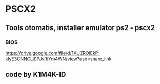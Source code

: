 # PSCX2
## Tools otomatis, installer emulator ps2 - pscx2
### BIOS
https://drive.google.com/file/d/1XUZROiEkP-klyE3CNNCLi0PJvRiYm4WN/view?usp=share_link
## code by K1M4K-ID
